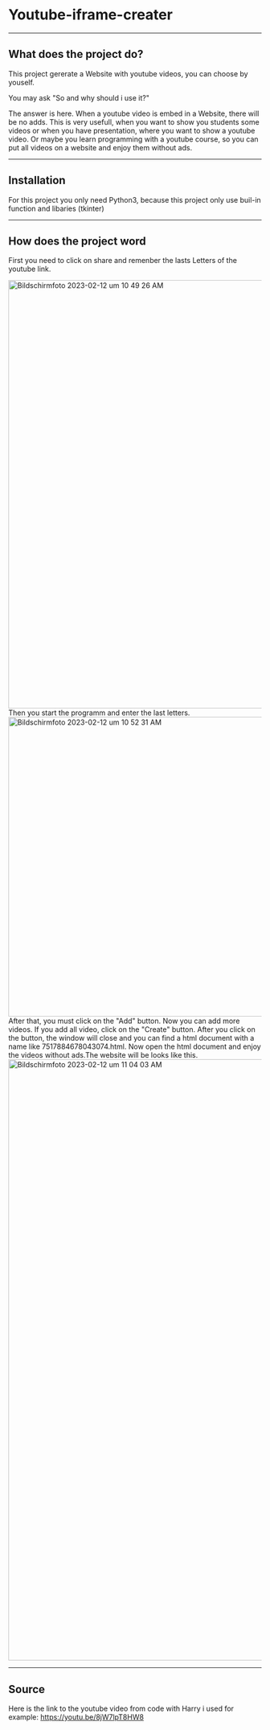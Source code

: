 # Youtube-iframe-creater
***
## What does the project do?
This project gererate a Website with youtube videos, you can choose by youself.

You may ask "So and why should i use it?"

The answer is here. When a youtube video is embed in a Website, there will be no adds. This is very usefull, when you want to show you students some videos
or when you have presentation, where you want to show a youtube video. Or maybe you learn programming with a youtube course, so you can put all videos on a website and enjoy them without ads.


***
## Installation
For this project you only need Python3, because this project only use buil-in function and libaries (tkinter)


***
## How does the project word
First you need to click on share and remenber the lasts Letters of the youtube link.


<img width="852" alt="Bildschirmfoto 2023-02-12 um 10 49 26 AM" src="https://user-images.githubusercontent.com/104990959/218304041-81974cf0-2095-4c86-8bf3-4519b4d2afd5.png">
Then you start the programm and enter the last letters.


<img width="596" alt="Bildschirmfoto 2023-02-12 um 10 52 31 AM" src="https://user-images.githubusercontent.com/104990959/218304170-f5a60f61-09c2-4d15-8da3-acb4ea4bc4de.png">
After that, you must click on the "Add" button. Now you can add more videos. If you add all video, click on the "Create" button.
After you click on the button, the window will close and you can find a html document with a name like 7517884678043074.html.
Now open the html document and enjoy the videos without ads.The website will be looks like this.


<img width="1196" alt="Bildschirmfoto 2023-02-12 um 11 04 03 AM" src="https://user-images.githubusercontent.com/104990959/218304658-78045454-c920-4474-bd65-7637e1ead437.png">


***
## Source
Here is the link to the youtube video from code with Harry i used for example:
https://youtu.be/8jW7lpT8HW8


